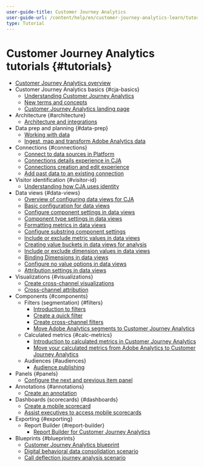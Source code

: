 ```yaml
---
user-guide-title: Customer Journey Analytics
user-guide-url: /content/help/en/customer-journey-analytics-learn/tutorials/overview.html
type: Tutorial
---
```


# Customer Journey Analytics tutorials {#tutorials}

+ [Customer Journey Analytics overview](overview.md)
+ Customer Journey Analytics basics {#cja-basics}
  + [Understanding Customer Journey Analytics](cja-basics/understanding-customer-journey-analytics.md)
  + [New terms and concepts](cja-basics/new-terms-and-concepts-in-cja.md)
  + [Customer Journey Analytics landing page](cja-basics/customer-journey-analytics-landing-page.md)
+ Architecture {#architecture}
  + [Architecture and integrations](architecture/architecture-and-integrations-of-cja.md)
+ Data prep and planning {#data-prep}
  + [Working with data](data-prep/working-with-data-in-cja.md)
  + [Ingest, map and transform Adobe Analytics data](data-prep/ingest-map-and-transform-adobe-analytics-data.md)
+ Connections {#connections}
  + [Connect to data sources in Platform](connections/connecting-customer-journey-analytics-to-data-sources-in-platform.md)
  + [Connections details experience in CJA](connections/connections-details-experience-in-cja.md)
  + [Connections creation and edit experience](connections/cja-connections-creation-and-edit-experience.md)
  + [Add past data to an existing connection](connections/add-past-data-to-an-existing-connection-in-cja.md)
+ Visitor identification {#visitor-id}
  + [Understanding how CJA uses identity](visitor-id/understanding-how-customer-journey-analytics-uses-identity.md)
+ Data views {#data-views}
  + [Overview of configuring data views for CJA](data-views/overview-of-configuring-data-views-for-cja.md)
  + [Basic configuration for data views](data-views/basic-configuration-for-data-views.md)
  + [Configure component settings in data views](data-views/configuring-component-settings-in-data-views.md)
  + [Component type settings in data views](data-views/component-type-settings-in-data-views.md)
  + [Formatting metrics in data views](data-views/formatting-metrics-in-data-views.md)
  + [Configure substring component settings](data-views/configure-substring-component-settings.md)
  + [Include or exclude metric values in data views](data-views/include-or-exclude-metric-values-in-data-views.md)
  + [Creating value buckets in data views for analysis](data-views/creating-value-buckets-in-data-views-for-analysis.md)
  + [Include or exclude dimension values in data views](data-views/include-or-exclude-dimension-values-in-data-views.md)
  + [Binding Dimensions in data views](data-views/binding-dimensions-in-data-views.md)
  + [Configure no value options in data views](data-views/configure-no-value-options-in-data-views.md)
  + [Attribution settings in data views](data-views/attribution-settings-in-data-views.md)
+ Visualizations {#visualizations}
  + [Create cross-channel visualizations](visualizations/creating-cross-channel-visualizations-in-customer-journey-analytics.md)
  + [Cross-channel attribution](visualizations/cross-channel-attribution-in-customer-journey-analytics.md)
+ Components {#components}
  + Filters (segmentation) {#filters}
    + [Introduction to filters](components/filters/introduction-to-filters-in-cja.md)
    + [Create a quick filter](components/filters/create-a-quick-filter.md)
    + [Create cross-channel filters](components/filters/creating-cross-channel-filters-in-customer-journey-analytics.md)
    + [Move Adobe Analytics segments to Customer Journey Analytics](components/filters/moving-adobe-analytics-segments-to-customer-journey-analytics.md)
  + Calculated metrics {#calc-metrics}
    + [Introduction to calculated metrics in Customer Journey Analytics](components/calc-metrics/introduction-to-calculated-metrics-in-customer-journey-analytics.md)
    + [Move your calculated metrics from Adobe Analytics to Customer Journey Analytics](components/calc-metrics/moving-your-calculated-metrics-from-adobe-analytics-to-customer-journey-analytics.md)
  + Audiences {#audiences}
    + [Audience publishing](components/audiences/audience-publishing-for-cja.md)
+ Panels {#panels}
  + [Configure the next and previous item panel](panels/configure-next-previous-item-panel.md)
+ Annotations {#annotations}
    + [Create an annotation](components/create-an-annotation.md)  
+ Dashboards (scorecards) {#dashboards}
    + [Create a mobile scorecard](dashboards/create-a-mobile-scorecard.md)
    + [Assist executives to access mobile scorecards](dashboards/assist-executives-to-access-mobile-scorecards.md)
+ Exporting {#exporting}
  + Report Builder {#report-builder}
    + [Report Builder for Customer Journey Analytics](exporting/report-builder/report-builder-for-customer-journey-analytics.md)
+ Blueprints {#blueprints}
  + [Customer Journey Analytics blueprint](https://experienceleague.adobe.com/docs/blueprints-learn/architecture/customer-journey-analytics/overview.html)
  + [Digital behavioral data consolidation scenario](https://experienceleague.adobe.com/docs/blueprints-learn/architecture/customer-journey-analytics/digital-behavioral-data-consolidation.html)
  + [Call deflection journey analysis scenario](https://experienceleague.adobe.com/docs/blueprints-learn/architecture/customer-journey-analytics/call-deflect.html?lang=en#customer-journey-analytics)
